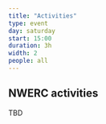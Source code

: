 ```yaml
---
title: "Activities"
type: event
day: saturday
start: 15:00
duration: 3h
width: 2
people: all
---
```


## NWERC activities
TBD
